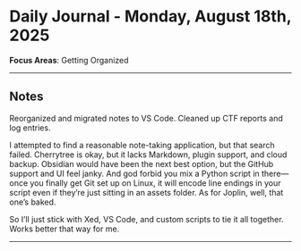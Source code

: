 # Daily Journal - Monday, August 18th, 2025

**Focus Areas**: Getting Organized

---

## Notes 

Reorganized and migrated notes to VS Code. Cleaned up CTF reports and log entries.

I attempted to find a reasonable note-taking application, but that search failed. Cherrytree is okay, but it lacks Markdown, plugin support, and cloud backup. Obsidian would have been the next best option, but the GitHub support and UI feel janky. And god forbid you mix a Python script in there—once you finally get Git set up on Linux, it will encode line endings in your script even if they’re just sitting in an assets folder. As for Joplin, well, that one’s baked.

So I’ll just stick with Xed, VS Code, and custom scripts to tie it all together. Works better that way for me.

---




